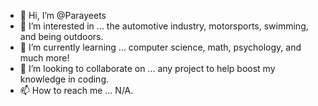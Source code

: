 - 👋 Hi, I’m @Parayeets
- 👀 I’m interested in ... the automotive industry, motorsports, swimming, and being outdoors. 
- 🌱 I’m currently learning ... computer science, math, psychology, and much more!
- 💞️ I’m looking to collaborate on ... any project to help boost my knowledge in coding.
- 📫 How to reach me ... N/A.

<!---
NavidIF/NavidIF is a ✨ special ✨ repository because its `README.md` (this file) appears on your GitHub profile.
You can click the Preview link to take a look at your changes.
--->
